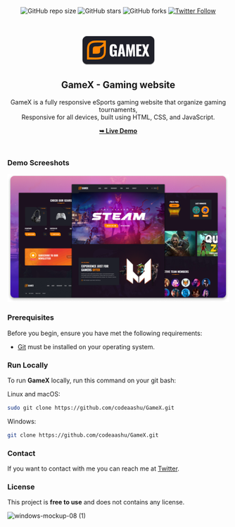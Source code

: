 <div align="center">

  ![GitHub repo size](https://img.shields.io/github/repo-size/codeaashu/GameX)
  ![GitHub stars](https://img.shields.io/github/stars/codeaashu/GameX?style=social)
  ![GitHub forks](https://img.shields.io/github/forks/codeaashu/GameX?style=social)
[![Twitter Follow](https://img.shields.io/twitter/follow/warrior_aashuu?style=social)](https://twitter.com/intent/follow?screen_name=warrior_aashuu)

  <br />
  <br />
  
  <img src="./readme-images/project-logo.png" />

  <h2 align="center">GameX - Gaming website</h2>

  GameX is a fully responsive eSports gaming website that organize gaming tournaments, <br />Responsive for all devices, built using HTML, CSS, and JavaScript.

  <a href="https://gamex-gaming.vercel.app/"><strong>➥ Live Demo</strong></a>

</div>

<br />

### Demo Screeshots

![GameX Desktop Demo](./readme-images/desktop.png "Desktop Demo")

### Prerequisites

Before you begin, ensure you have met the following requirements:

* [Git](https://git-scm.com/downloads "Download Git") must be installed on your operating system.

### Run Locally

To run **GameX** locally, run this command on your git bash:

Linux and macOS:

```bash
sudo git clone https://github.com/codeaashu/GameX.git
```

Windows:

```bash
git clone https://github.com/codeaashu/GameX.git
```

### Contact

If you want to contact with me you can reach me at [Twitter](https://www.twitter.com/codeaashu).

### License

This project is **free to use** and does not contains any license.
<br />

![windows-mockup-08 (1)](https://github.com/codeaashu/GameX/assets/130897584/b83de2df-50e7-459c-a8cd-7df5c10585b8)

